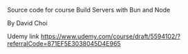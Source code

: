 Source code for course Build Servers with Bun and Node

By David Choi

Udemy link https://www.udemy.com/course/draft/5594102/?referralCode=871EF5E3038045D4E965
